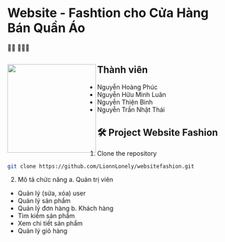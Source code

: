 # Website - Fashtion cho Cửa Hàng Bán Quần Áo
👋🏾 👩🏾‍💻

## Thành viên <a href="https://github.com/paulnguyen-mn"><img align="left" width="auto" height="200" src="https://res.cloudinary.com/easy-frontend/image/upload/v1598840300/blog/programming_hgngx9.png"></a>
- Nguyễn Hoàng Phúc
- Nguyễn Hữu Minh Luân
- Nguyễn Thiện Bình
- Nguyễn Trần Nhật Thái
##

## 🛠️ Project Website Fashion
1. Clone the repository
```bash
git clone https://github.com/LionnLonely/websitefashion.git
```

2. Mô tả chức năng
a. Quản trị viên
- Quản lý (sửa, xóa) user
- Quản lý sản phẩm
- Quản lý đơn hàng
b. Khách hàng
- Tìm kiếm sản phẩm
- Xem chi tiết sản phẩm
- Quản lý giỏ hàng
